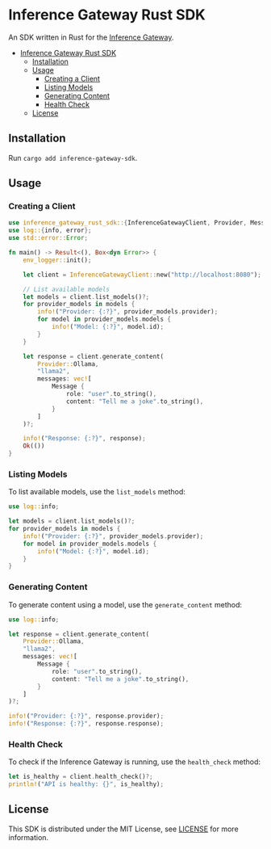 # Inference Gateway Rust SDK

An SDK written in Rust for the [Inference Gateway](https://github.com/edenreich/inference-gateway).

- [Inference Gateway Rust SDK](#inference-gateway-rust-sdk)
  - [Installation](#installation)
  - [Usage](#usage)
    - [Creating a Client](#creating-a-client)
    - [Listing Models](#listing-models)
    - [Generating Content](#generating-content)
    - [Health Check](#health-check)
  - [License](#license)

## Installation

Run `cargo add inference-gateway-sdk`.

## Usage

### Creating a Client

```rust
use inference_gateway_rust_sdk::{InferenceGatewayClient, Provider, Message};
use log::{info, error};
use std::error::Error;

fn main() -> Result<(), Box<dyn Error>> {
    env_logger::init();

    let client = InferenceGatewayClient::new("http://localhost:8080");

    // List available models
    let models = client.list_models()?;
    for provider_models in models {
        info!("Provider: {:?}", provider_models.provider);
        for model in provider_models.models {
            info!("Model: {:?}", model.id);
        }
    }

    let response = client.generate_content(
        Provider::Ollama,
        "llama2",
        messages: vec![
            Message {
                role: "user".to_string(),
                content: "Tell me a joke".to_string(),
            }
        ]
    )?;

    info!("Response: {:?}", response);
    Ok(())
}
```

### Listing Models

To list available models, use the `list_models` method:

```rust
use log::info;

let models = client.list_models()?;
for provider_models in models {
    info!("Provider: {:?}", provider_models.provider);
    for model in provider_models.models {
        info!("Model: {:?}", model.id);
    }
}
```

### Generating Content

To generate content using a model, use the `generate_content` method:

```rust
use log::info;

let response = client.generate_content(
    Provider::Ollama,
    "llama2",
    messages: vec![
        Message {
            role: "user".to_string(),
            content: "Tell me a joke".to_string(),
        }
    ]
)?;

info!("Provider: {:?}", response.provider);
info!("Response: {:?}", response.response);
```

### Health Check

To check if the Inference Gateway is running, use the `health_check` method:

```rust
let is_healthy = client.health_check()?;
println!("API is healthy: {}", is_healthy);
```

## License

This SDK is distributed under the MIT License, see [LICENSE](LICENSE) for more information.
